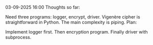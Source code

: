 03-09-2025 16:00
Thoughts so far:

Need three programs: logger, encrypt, driver.
Vigenère cipher is straightforward in Python.
The main complexity is piping.
Plan:

Implement logger first.
Then encryption program.
Finally driver with subprocess.